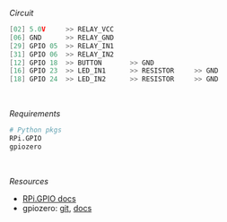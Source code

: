 *Circuit*
```cpp
[02] 5.0V     >> RELAY_VCC
[06] GND      >> RELAY_GND
[29] GPIO 05  >> RELAY_IN1
[31] GPIO 06  >> RELAY_IN2
[12] GPIO 18  >> BUTTON       >> GND
[16] GPIO 23  >> LED_IN1      >> RESISTOR     >> GND
[18] GPIO 24  >> LED_IN2      >> RESISTOR     >> GND
```

<br />

*Requirements*
```sh
# Python pkgs
RPi.GPIO
gpiozero
```

<br />

*Resources*
- [RPi.GPIO docs](<https://sourceforge.net/p/raspberry-gpio-python/wiki/Inputs/>)
- gpiozero: [git](<https://github.com/gpiozero/gpiozero>), [docs](<https://gpiozero.readthedocs.io/en/stable/>)
